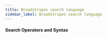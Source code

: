 ```yaml
---
title: Broadstripes search language
sidebar_label: Broadstripes search language
---
```


#### Search Operators and Syntax